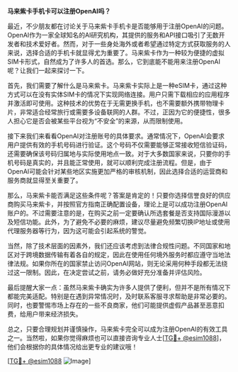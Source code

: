 **马来紫卡手机卡可以注册OpenAI吗？**

最近，不少朋友都在讨论关于马来紫卡手机卡是否能够用于注册OpenAI的问题。OpenAI作为一家全球知名的AI研究机构，其提供的服务和API接口吸引了无数开发者和技术爱好者。然而，对于一些身处海外或者希望通过特定方式获取服务的人来说，选择合适的手机卡就显得尤为重要了。马来紫卡作为一种较为便捷的虚拟SIM卡形式，自然成为了许多人的首选。那么，它到底能不能用来注册OpenAI呢？让我们一起来探讨一下。

首先，我们需要了解什么是马来紫卡。马来紫卡实际上是一种eSIM卡，通过这种方式可以在没有实体SIM卡的情况下实现网络连接。用户只需下载相应的应用程序并激活即可使用。这种技术的优势在于无需更换手机，也不需要额外携带物理卡片，非常适合经常旅行或需要多设备联网的人群。不过，正因为它的便捷性，很多人担心它是否会被某些平台视为“不安全”的来源，从而限制使用。

接下来我们来看看OpenAI对注册账号的具体要求。通常情况下，OpenAI会要求用户提供有效的手机号码进行验证。这个号码不仅需要能够正常接收短信验证码，还需要确保该号码归属地与实际使用地点一致。对于大多数国家来说，只要你的手机号码是真实的，并且能正常使用，就可以顺利完成注册流程。但是，由于OpenAI可能会针对某些地区实施更加严格的审核机制，因此选择合适的运营商和服务商就显得至关重要了。

那么，马来紫卡能否满足这些条件呢？答案是肯定的！只要你选择信誉良好的供应商购买马来紫卡，并按照官方指南正确配置设备，理论上是可以成功注册OpenAI账户的。不过需要注意的是，在购买之前一定要确认所选套餐是否支持国际漫游以及短信功能。此外，为了避免不必要的麻烦，建议尽量避免频繁切换IP地址或使用代理服务器等行为，因为这可能会引起系统的警觉。

当然，除了技术层面的因素外，我们还应该考虑到法律合规性问题。不同国家和地区对于跨境数据传输有着各自的规定，因此在使用任何境外服务时都应遵守当地法律法规。如果你所在的国家禁止访问OpenAI网站，则无论采用何种手段都无法绕过这一限制。因此，在决定尝试之前，请务必做好充分准备并评估风险。

最后提醒大家一点：虽然马来紫卡确实为许多人提供了便利，但并不是所有情况下都能完美适配。特别是在遇到异常情况时，及时联系客服寻求帮助是非常必要的。同时，也要警惕市场上存在的一些不良商家，他们可能提供虚假产品甚至恶意扣费，给用户带来经济损失。

总之，只要合理规划并谨慎操作，马来紫卡完全可以成为注册OpenAI的有效工具之一。当然啦，如果你觉得麻烦也可以直接咨询专业人士[[TG💪+ @esim1088](https://t.me/s/esim1088)]，他们会根据你的具体情况给出更专业的建议哦！

[[TG💪+ @esim1088](https://t.me/s/esim1088) ![Image](https://i.postimg.cc/4NQfJmqS/Snipaste-2025-05-13-00-14-12.png)]